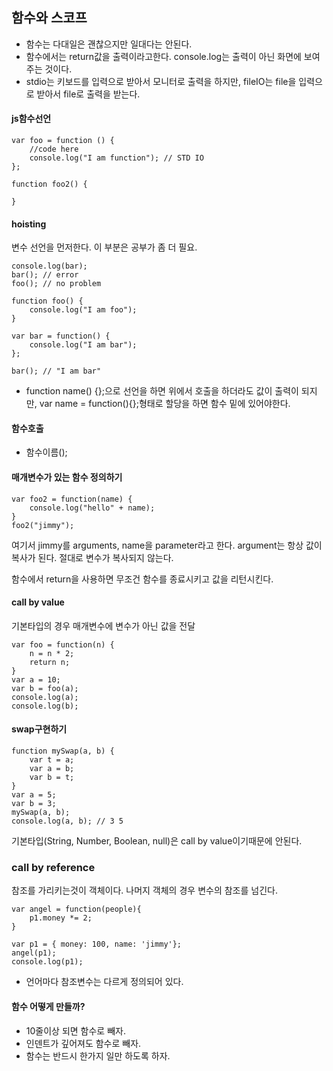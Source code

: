 ## 함수와 스코프


- 함수는 다대일은 괜찮으지만 일대다는 안된다.
- 함수에서는 return값을 출력이라고한다. console.log는 출력이 아닌 화면에 보여주는 것이다.
- stdio는 키보드를 입력으로 받아서 모니터로 출력을 하지만, fileIO는 file을 입력으로 받아서 file로 출력을 받는다.


#### js함수선언

```
var foo = function () {
	//code here
    console.log("I am function"); // STD IO
};

function foo2() {

}
```


#### hoisting

변수 선언을 먼저한다.
이 부분은 공부가 좀 더 필요.
```
console.log(bar);
bar(); // error
foo(); // no problem

function foo() {
	console.log("I am foo");
}

var bar = function() { 
	console.log("I am bar");
};

bar(); // "I am bar"
```
- function name() {};으로 선언을 하면 위에서 호출을 하더라도 값이 출력이 되지만, var name = function(){};형태로 할당을 하면 함수 밑에 있어야한다.

#### 함수호출
- 함수이름();

#### 매개변수가 있는 함수 정의하기
```
var foo2 = function(name) {
	console.log("hello" + name);
}
foo2("jimmy");
```
여기서 jimmy를 arguments, name을 parameter라고 한다.
argument는 항상 값이 복사가 된다. 절대로 변수가 복사되지 않는다.

함수에서 return을 사용하면 무조건 함수를 종료시키고 값을 리턴시킨다.


#### call by value

기본타입의 경우 매개변수에 변수가 아닌 값을 전달
```
var foo = function(n) {
	n = n * 2;
    return n;
}
var a = 10;
var b = foo(a);
console.log(a);
console.log(b);
```

#### swap구현하기
```
function mySwap(a, b) {
	var t = a;
    var a = b;
    var b = t;
}
var a = 5;
var b = 3;
mySwap(a, b);
console.log(a, b); // 3 5
```
기본타입(String, Number, Boolean, null)은 call by value이기때문에 안된다.



### call by reference

참조를 가리키는것이 객체이다.
나머지 객체의 경우 변수의 참조를 넘긴다.
```
var angel = function(people){
	p1.money *= 2;
}

var p1 = { money: 100, name: 'jimmy'};
angel(p1);
console.log(p1);
```
- 언어마다 참조변수는 다르게 정의되어 있다.


#### 함수 어떻게 만들까?
- 10줄이상 되면 함수로 빼자.
- 인덴트가 깊어져도 함수로 빼자.
- 함수는 반드시 한가지 일만 하도록 하자.

